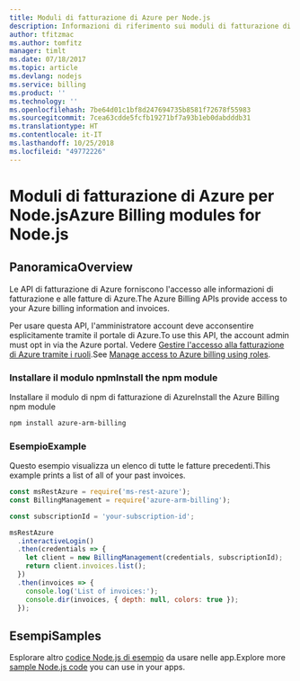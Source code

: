 ```yaml
---
title: Moduli di fatturazione di Azure per Node.js
description: Informazioni di riferimento sui moduli di fatturazione di Azure per Node.js
author: tfitzmac
ms.author: tomfitz
manager: timlt
ms.date: 07/18/2017
ms.topic: article
ms.devlang: nodejs
ms.service: billing
ms.product: ''
ms.technology: ''
ms.openlocfilehash: 7be64d01c1bf8d247694735b8581f72678f55983
ms.sourcegitcommit: 7cea63cdde5fcfb19271bf7a93b1eb0dabdddb31
ms.translationtype: HT
ms.contentlocale: it-IT
ms.lasthandoff: 10/25/2018
ms.locfileid: "49772226"
---
```

# <a name="azure-billing-modules-for-nodejs"></a><span data-ttu-id="35e58-103">Moduli di fatturazione di Azure per Node.js</span><span class="sxs-lookup"><span data-stu-id="35e58-103">Azure Billing modules for Node.js</span></span>

## <a name="overview"></a><span data-ttu-id="35e58-104">Panoramica</span><span class="sxs-lookup"><span data-stu-id="35e58-104">Overview</span></span>
<span data-ttu-id="35e58-105">Le API di fatturazione di Azure forniscono l'accesso alle informazioni di fatturazione e alle fatture di Azure.</span><span class="sxs-lookup"><span data-stu-id="35e58-105">The Azure Billing APIs provide access to your Azure billing information and invoices.</span></span>

<span data-ttu-id="35e58-106">Per usare questa API, l'amministratore account deve acconsentire esplicitamente tramite il portale di Azure.</span><span class="sxs-lookup"><span data-stu-id="35e58-106">To use this API, the account admin must opt in via the Azure portal.</span></span> <span data-ttu-id="35e58-107">Vedere [Gestire l'accesso alla fatturazione di Azure tramite i ruoli](https://docs.microsoft.com/azure/billing/billing-manage-access).</span><span class="sxs-lookup"><span data-stu-id="35e58-107">See [Manage access to Azure billing using roles](https://docs.microsoft.com/azure/billing/billing-manage-access).</span></span>

### <a name="install-the-npm-module"></a><span data-ttu-id="35e58-108">Installare il modulo npm</span><span class="sxs-lookup"><span data-stu-id="35e58-108">Install the npm module</span></span> 

<span data-ttu-id="35e58-109">Installare il modulo di npm di fatturazione di Azure</span><span class="sxs-lookup"><span data-stu-id="35e58-109">Install the Azure Billing npm module</span></span> 

```bash
npm install azure-arm-billing
```
### <a name="example"></a><span data-ttu-id="35e58-110">Esempio</span><span class="sxs-lookup"><span data-stu-id="35e58-110">Example</span></span> 
 
<span data-ttu-id="35e58-111">Questo esempio visualizza un elenco di tutte le fatture precedenti.</span><span class="sxs-lookup"><span data-stu-id="35e58-111">This example prints a list of all of your past invoices.</span></span>
 
```javascript 
const msRestAzure = require('ms-rest-azure');
const BillingManagement = require('azure-arm-billing');

const subscriptionId = 'your-subscription-id';

msRestAzure
  .interactiveLogin()
  .then(credentials => {
    let client = new BillingManagement(credentials, subscriptionId);
    return client.invoices.list();
  })
  .then(invoices => {
    console.log('List of invoices:');
    console.dir(invoices, { depth: null, colors: true });
  });
``` 


## <a name="samples"></a><span data-ttu-id="35e58-112">Esempi</span><span class="sxs-lookup"><span data-stu-id="35e58-112">Samples</span></span>

<span data-ttu-id="35e58-113">Esplorare altro [codice Node.js di esempio](https://azure.microsoft.com/resources/samples/?platform=nodejs) da usare nelle app.</span><span class="sxs-lookup"><span data-stu-id="35e58-113">Explore more [sample Node.js code](https://azure.microsoft.com/resources/samples/?platform=nodejs) you can use in your apps.</span></span>

